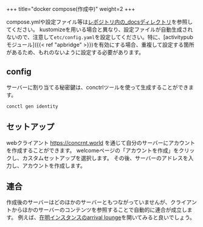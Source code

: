 +++
title="docker compose(作成中)"
weight=2
+++

compose.ymlや設定ファイル等は[レポジトリ内の\_docsディレクトリ](https://github.com/totegamma/concurrent/tree/develop/_docs)を参照してください。
kustomizeを用いる場合と異なり、設定ファイルが自動生成されないので、注意して`etc/config.yaml`を設定してください。特に、[activitypubモジュール]({{< ref "apbridge" >}})を有効にする場合、重複して設定する箇所があるため、もれのないように設定する必要があります。

## config
サーバーに割り当てる秘密鍵は、conctrlツールを使って生成することができます。
```bash
conctl gen identity
```

## セットアップ
webクライアント https://concrnt.world を通じて自分のサーバーにアカウントを作成することができます。
welcomeページの「アカウントを作成」をクリックし、カスタムセットアップを選択します。
その後、サーバーのアドレスを入力し、アカウントを作成します。

## 連合
作成後のサーバーはどのほかのサーバーともつながっていませんが、クライアントからほかのサーバーのコンテンツを参照することで自動的に連合が成立します。
例えば、[在明インスタンスのarrival lounge](https://concrnt.world/timeline/tar69vv26r5s4wk0r067v20bvyw@ariake.concrnt.net)を開いてみると良いでしょう。

